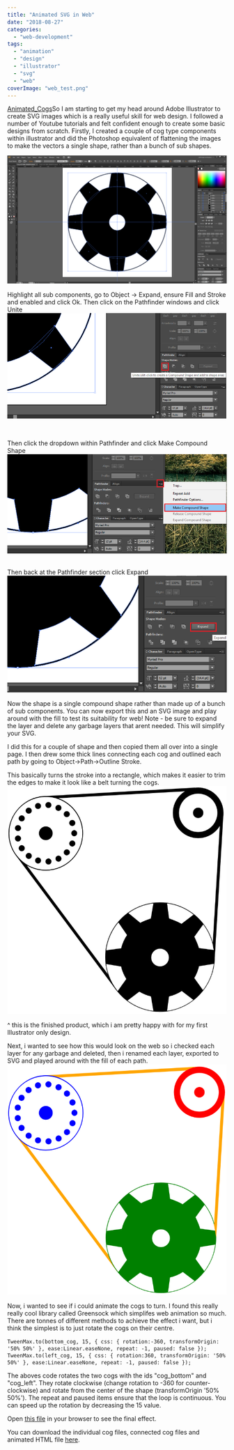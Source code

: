 ```yaml
---
title: "Animated SVG in Web"
date: "2018-08-27"
categories: 
  - "web-development"
tags: 
  - "animation"
  - "design"
  - "illustrator"
  - "svg"
  - "web"
coverImage: "web_test.png"
---
```


[Animated_Cogs](/assets/misc/Animated_Cogs.zip)So I am starting to get my head around Adobe Illustrator to create SVG images which is a really useful skill for web design. I followed a number of Youtube tutorials and felt confident enough to create some basic designs from scratch. Firstly, I created a couple of cog type components within illustrator and did the Photoshop equivalent of flattening the images to make the vectors a single shape, rather than a bunch of sub shapes.

![](/images/cog1_components.png)

Highlight all sub components, go to Object -> Expand, ensure Fill and Stroke and enabled and click Ok. Then click on the Pathfinder windows and click Unite ![](/images/unite_shape.png)

 

Then click the dropdown within Pathfinder and click Make Compound Shape
![](/images/make_compound_shape.png) 

Then back at the Pathfinder section click Expand
![](/images/expand_shape.png)

Now the shape is a single compound shape rather than made up of a bunch of sub components. You can now export this and an SVG image and play around with the fill to test its suitability for web! Note - be sure to expand the layer and delete any garbage layers that arent needed. This will simplify your SVG.

I did this for a couple of shape and then copied them all over into a single page. I then drew some thick lines connecting each cog and outlined each path by going to Object->Path->Outline Stroke.

This basically turns the stroke into a rectangle, which makes it easier to trim the edges to make it look like a belt turning the cogs. ![](/images/cog_shape.png)

^ this is the finished product, which i am pretty happy with for my first Illustrator only design.

Next, i wanted to see how this would look on the web so i checked each layer for any garbage and deleted, then i renamed each layer, exported to SVG and played around with the fill of each path.
![](/images/web_test.png)

Now, i wanted to see if i could animate the cogs to turn. I found this really really cool library called Greensock which simplifes web animation so much. There are tonnes of different methods to achieve the effect i want, but i think the simplest is to just rotate the cogs on their centre.

```
TweenMax.to(bottom_cog, 15, { css: { rotation:-360, transformOrigin: '50% 50%' }, ease:Linear.easeNone, repeat: -1, paused: false });
TweenMax.to(left_cog, 15, { css: { rotation:360, transformOrigin: '50% 50%' }, ease:Linear.easeNone, repeat: -1, paused: false });
```

The aboves code rotates the two cogs with the ids "cog_bottom" and "cog_left". They rotate clockwise (change rotation to -360 for counter-clockwise) and rotate from the center of the shape (transformOrigin '50% 50%'). The repeat and paused items ensure that the loop is continuous. You can speed up the rotation by decreasing the 15 value.

Open [this file](/assets/misc/AnimatedCogTurn.html) in your browser to see the final effect.

You can download the individual cog files, connected cog files and animated HTML file [here](/assets/misc/Animated_Cogs.zip).

